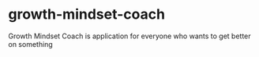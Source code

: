 # growth-mindset-coach
Growth Mindset Coach is application for everyone who wants to get better on something
